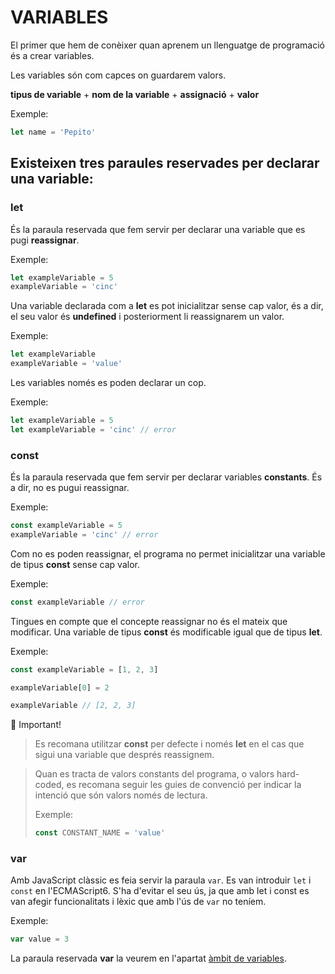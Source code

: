 # VARIABLES

El primer que hem de conèixer quan aprenem un llenguatge de programació és a crear variables.

Les variables són com capces on guardarem valors.

**tipus de variable** + **nom de la variable**  +  **assignació**  + **valor**

Exemple:

```js
let name = 'Pepito'
```

## Existeixen **tres paraules reservades per declarar una variable**:

### **let** 

És la paraula reservada que fem servir per declarar una variable que es pugi **reassignar**. 

Exemple:

```js
let exampleVariable = 5
exampleVariable = 'cinc'
```

Una variable declarada com a **let** es pot inicialitzar sense cap valor, és a dir, el seu valor és **undefined** i posteriorment li reassignarem un valor.

Exemple:

```js
let exampleVariable
exampleVariable = 'value'
```

Les variables només es poden declarar un cop.

Exemple:

```js
let exampleVariable = 5
let exampleVariable = 'cinc' // error
```

### **const** 
És la paraula reservada que fem servir per declarar variables **constants**. És a dir, no es pugui reassignar.

Exemple:

```js
const exampleVariable = 5
exampleVariable = 'cinc' // error
```

Com no es poden reassignar, el programa no permet inicialitzar una variable de tipus **const** sense cap valor. 

Exemple:

```js
const exampleVariable // error
```

Tingues en compte que el concepte reassignar no és el mateix que modificar. Una variable de tipus **const** és modificable igual que de tipus **let**.

Exemple:

```js
const exampleVariable = [1, 2, 3]

exampleVariable[0] = 2

exampleVariable // [2, 2, 3]
```

🚨 Important! 

> Es recomana utilitzar **const** per defecte i només **let** en el cas que sigui una variable que després reassignem. 

> Quan es tracta de valors constants del programa, o valors hard-coded, es recomana seguir les guies de convenció per indicar la intenció que són valors només de lectura.
>
> Exemple:
>
> ```js
> const CONSTANT_NAME = 'value'
> ```
> 

### **var**

Amb JavaScript clàssic es feia servir la paraula ```var```. Es van introduir ```let``` i ```const``` en l'ECMAScript6. S'ha d'evitar el seu ús, ja que amb let i const es van afegir funcionalitats i lèxic que amb l'ús de ```var``` no teníem.

Exemple:

```js
var value = 3
```

La paraula reservada **var** la veurem en l'apartat [àmbit de variables](./ambit-variables.md).
